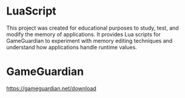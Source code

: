 # LuaScript
This project was created for educational purposes to study, test, and modify  the memory of applications. It provides Lua scripts for GameGuardian to  experiment with memory editing techniques and understand how applications  handle runtime values.
# GameGuardian 
https://gameguardian.net/download
